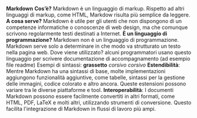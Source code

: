 **Markdown**
**Cos’è?** Markdown è un linguaggio di markup. Rispetto ad altri linguaggi di markup, come HTML, Markdow risulta più semplice da leggere.
**A cosa serve?** Markdown è utile per gli utenti che non dispongono di un competenze informatiche o conoscenze di web design, ma che comunque scrivono regolarmente testi destinati a Internet.
**È un linguaggio di programmazione?** Markdown non è un linguaggio di programmazione. Markdown serve solo a determinare in che modo va strutturato un testo nella pagina web.
Dove viene utilizzato? alcuni programmatori usano questo linguaggio per scrivere documentazione di accompagnamento (ad esempio file readme)
Esempi di sintassi: **grassetto** _corsivo_ _corsivo_
**Estendibilità**: Mentre Markdown ha una sintassi di base, molte implementazioni aggiungono funzionalità aggiuntive, come tabelle, sintassi per la gestione delle immagini, codice colorato e altro ancora. Queste estensioni possono variare tra le diverse piattaforme e tool.
**Interoperabilità**: I documenti Markdown possono essere facilmente convertiti in altri formati, come HTML, PDF, LaTeX e molti altri, utilizzando strumenti di conversione. Questo facilita l'integrazione di Markdown in flussi di lavoro più ampi.
